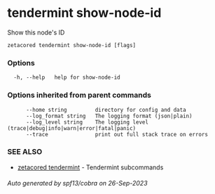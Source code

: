 # tendermint show-node-id

Show this node's ID

```
zetacored tendermint show-node-id [flags]
```

### Options

```
  -h, --help   help for show-node-id
```

### Options inherited from parent commands

```
      --home string         directory for config and data 
      --log_format string   The logging format (json|plain) 
      --log_level string    The logging level (trace|debug|info|warn|error|fatal|panic) 
      --trace               print out full stack trace on errors
```

### SEE ALSO

* [zetacored tendermint](zetacored_tendermint.md)	 - Tendermint subcommands

###### Auto generated by spf13/cobra on 26-Sep-2023
